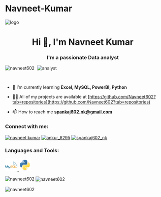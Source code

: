 # Navneet-Kumar
![logo]([https://github.com/Navneet602/Navneet-Kumar/blob/main/background.png](https://github.com/Navneet602/Navneet602/blob/main/background.png))
<h1 align="center">Hi 👋, I'm Navneet Kumar</h1>
<h3 align="center">I'm a passionate Data analyst</h3>

<img align="right" alt="analyst" width="400" src="https://camo.githubusercontent.com/1e7e7bcfa58851091283354813efa48081702829477a152d49a277985406219c/68747470733a2f2f6d69726f2e6d656469756d2e636f6d2f6d61782f313430302f312a675f5f6a6965734c52496643526566564736395066772e676966">

<p align="left"> <img src="https://komarev.com/ghpvc/?username=navneet602&label=Profile%20views&color=0e75b6&style=flat" alt="navneet602" /> </p>

<p align="left"> <a href="https://twitter.com/" target="blank"><img src="https://img.shields.io/twitter/follow/?logo=twitter&style=for-the-badge" alt="" /></a> </p>

- 🌱 I’m currently learning **Excel, MySQL, PowerBI, Python**

- 👨‍💻 All of my projects are available at [https://github.com/Navneet602?tab=repositories](https://github.com/Navneet602?tab=repositories)

- 📫 How to reach me **spankaj602.nk@gmail.com**

<h3 align="left">Connect with me:</h3>
<p align="left">
<a href="https://linkedin.com/in/navneet kumar" target="blank"><img align="center" src="https://raw.githubusercontent.com/rahuldkjain/github-profile-readme-generator/master/src/images/icons/Social/linked-in-alt.svg" alt="navneet kumar" height="30" width="40" /></a>
<a href="https://instagram.com/ankur_8295" target="blank"><img align="center" src="https://raw.githubusercontent.com/rahuldkjain/github-profile-readme-generator/master/src/images/icons/Social/instagram.svg" alt="ankur_8295" height="30" width="40" /></a>
<a href="https://www.hackerrank.com/spankaj602_nk" target="blank"><img align="center" src="https://raw.githubusercontent.com/rahuldkjain/github-profile-readme-generator/master/src/images/icons/Social/hackerrank.svg" alt="spankaj602_nk" height="30" width="40" /></a>
</p>

<h3 align="left">Languages and Tools:</h3>
<p align="left"> <a href="https://www.mysql.com/" target="_blank" rel="noreferrer"> <img src="https://raw.githubusercontent.com/devicons/devicon/master/icons/mysql/mysql-original-wordmark.svg" alt="mysql" width="40" height="40"/> </a> <a href="https://www.python.org" target="_blank" rel="noreferrer"> <img src="https://raw.githubusercontent.com/devicons/devicon/master/icons/python/python-original.svg" alt="python" width="40" height="40"/> </a> </p>

<p><img align="left" src="https://github-readme-stats.vercel.app/api/top-langs?username=navneet602&show_icons=true&locale=en&layout=compact" alt="navneet602" /></p>

<p>&nbsp;<img align="center" src="https://github-readme-stats.vercel.app/api?username=navneet602&show_icons=true&locale=en" alt="navneet602" /></p>

<p><img align="center" src="https://github-readme-streak-stats.herokuapp.com/?user=navneet602&" alt="navneet602" /></p>
